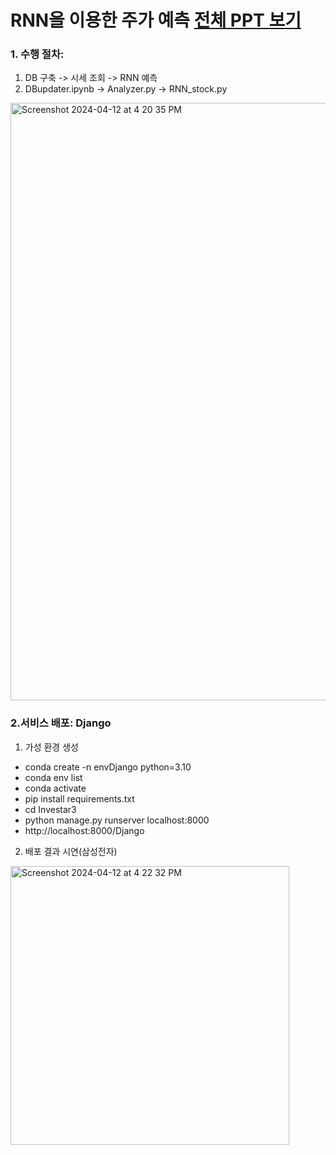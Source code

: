 # RNN을 이용한 주가 예측 [전체 PPT 보기](https://www.canva.com/design/DAF6GWctPqM/2rxSDv_N5awC5rho7NgYcQ/edit)

### 1. 수행 절차: 
1) DB 구축 -> 시세 조회 -> RNN 예측 
2) DBupdater.ipynb -> Analyzer.py -> RNN_stock.py
<img width="956" alt="Screenshot 2024-04-12 at 4 20 35 PM" src="https://github.com/jiapn123/stock-price-prediction/assets/155503641/5132ea5e-f627-467e-ba8f-559c7cba4f6a">

### 2.서비스 배포: Django
1) 가성 환경 생성
- conda create -n envDjango python=3.10
- conda env list
- conda activate 
- pip install requirements.txt
- cd Investar3
- python manage.py runserver localhost:8000
- http://localhost:8000/Django

2) 배포 결과 시연(삼성전자)
<img width="446" alt="Screenshot 2024-04-12 at 4 22 32 PM" src="https://github.com/jiapn123/stock-price-prediction/assets/155503641/ed160165-6ea6-4fd0-94f2-e20117a88940">

